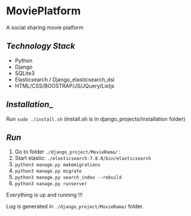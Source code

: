 # MoviePlatform
A social sharing movie platform

## _Technology Stack_ 

* Python
* Django  
* SQLite3
* Elasticsearch / Django_elasticsearch_dsl
* HTML/CSS/BOOSTRAP/JS/JQuery/Listjs

## _Installation__
Run `sudo ./install.sh` (install.sh is in django_projects/installation folder)

## _Run_
1. Go to folder `./django_project/MovieRama/` :
2. Start elastic: `./elasticsearch-7.8.0/bin/elasticsearch`
3. `python3 manage.py makemigrations`
4. `python3 manage.py migrate`
5. `python3 manage.py search_index --rebuild`
6. `python3 nanage.py runserver`

Everything is up and running !!!

Log is generated in `./django_project/MovieRama/` folder.

